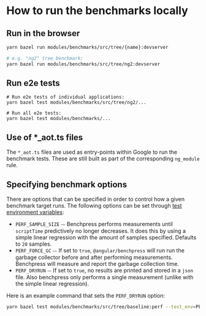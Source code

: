 # How to run the benchmarks locally

## Run in the browser

```bash
yarn bazel run modules/benchmarks/src/tree/{name}:devserver

# e.g. "ng2" tree benchmark:
yarn bazel run modules/benchmarks/src/tree/ng2:devserver
```

## Run e2e tests

```
# Run e2e tests of individual applications:
yarn bazel test modules/benchmarks/src/tree/ng2/...

# Run all e2e tests:
yarn bazel test modules/benchmarks/...
```

## Use of *_aot.ts files

The `*_aot.ts` files are used as entry-points within Google to run the benchmark
tests. These are still built as part of the corresponding `ng_module` rule.

## Specifying benchmark options

There are options that can be specified in order to control how a given benchmark target
runs. The following options can be set through [test environment variables](https://docs.bazel.build/versions/master/command-line-reference.html#flag--test_env):

* `PERF_SAMPLE_SIZE` ⏤ Benchpress performs measurements until `scriptTime` predictively no longer
  decreases. It does this by using a simple linear regression with the amount of samples specified.
  Defaults to `20` samples.
* `PERF_FORCE_GC` ⏤ If set to `true`, `@angular/benchpress` will run run the garbage collector
  before and after performing measurements. Benchpress will measure and report the garbage
  collection time.
* `PERF_DRYRUN` ⏤ If set to `true`, no results are printed and stored in a `json` file. Also
  benchpress only performs a single measurement (unlike with the simple linear regression).
  
Here is an example command that sets the `PERF_DRYRUN` option:

```bash
yarn bazel test modules/benchmarks/src/tree/baseline:perf --test_env=PERF_DRYRUN=true
```